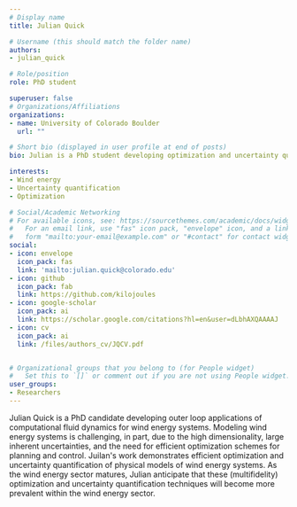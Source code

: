 ```yaml
---
# Display name
title: Julian Quick

# Username (this should match the folder name)
authors:
- julian_quick

# Role/position
role: PhD student

superuser: false
# Organizations/Affiliations
organizations:
- name: University of Colorado Boulder
  url: ""

# Short bio (displayed in user profile at end of posts)
bio: Julian is a PhD student developing optimization and uncertainty quantification techniques to support the next generation of wind power plants. Julian's research is funded by the National Renewable Energy Laboratory.

interests:
- Wind energy
- Uncertainty quantification
- Optimization

# Social/Academic Networking
# For available icons, see: https://sourcethemes.com/academic/docs/widgets/#icons
#   For an email link, use "fas" icon pack, "envelope" icon, and a link in the
#   form "mailto:your-email@example.com" or "#contact" for contact widget.
social:
- icon: envelope
  icon_pack: fas
  link: 'mailto:julian.quick@colorado.edu' 
- icon: github
  icon_pack: fab
  link: https://github.com/kilojoules
- icon: google-scholar
  icon_pack: ai
  link: https://scholar.google.com/citations?hl=en&user=dLbhAXQAAAAJ
- icon: cv
  icon_pack: ai
  link: /files/authors_cv/JQCV.pdf


# Organizational groups that you belong to (for People widget)
#   Set this to `[]` or comment out if you are not using People widget.  
user_groups:
- Researchers
---
```

Julian Quick is a PhD candidate developing outer loop applications of computational fluid dynamics for wind energy systems. Modeling wind energy systems is challenging, in part, due to the high dimensionality, large inherent uncertainties, and the need for efficient optimization schemes for planning and control. Juilan's work demonstrates efficient optimization and uncertainty quantification of physical models of wind energy systems. As the wind energy sector matures, Julian anticipate that these (multifidelity) optimization and uncertainty quantification techniques will become more prevalent within the wind energy sector.
